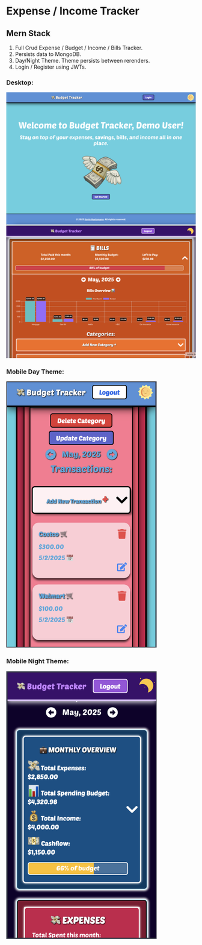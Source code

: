 # Expense / Income Tracker

## Mern Stack

1. Full Crud Expense / Budget / Income / Bills Tracker.
2. Persists data to MongoDB.
3. Day/Night Theme. Theme persists between rerenders.
4. Login / Register using JWTs.

### Desktop:

![alt text](/client/public/Desktop1.png)
![alt text](/client/public/Desktop2.png)

### Mobile Day Theme:

<img src="/client/public/Day-Mobile.png" width="400" >

### Mobile Night Theme:

<img src="/client/public/Night-Mobile.png" width="400" >
